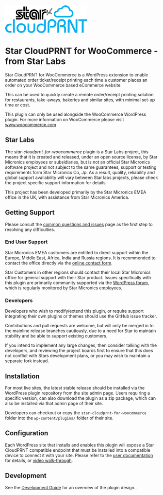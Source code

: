![Logo](images/logo.png)

# Star CloudPRNT for WooCommerce - from Star Labs

Star CloudPRNT for WooCommerce is a WordPress extension to enable automated order ticket/receipt printing each time a customer places an order on your WooCommerce based eCommerce website.

This can be used to quickly create a remote order/receipt printing solution for restaurants, take-aways, bakeries and similar sites, with minimal set-up time or cost.

This plugin can only be used alongside the WooCommerce WordPress plugin.  For more information on WooCommerce please visit www.woocommerce.com

## Star Labs

The *star-cloudprnt-for-woocommerce* plugin is a Star Labs project, this means that it is created and released, under an open source license, by Star Micronics employees or subsidiaries, but is not an official Star Micronics software project and not subject to the same guarantees, support or testing requirements form Star Micronics Co, Jp. As a result, quality, reliability and global support availability will vary between Star labs projects, please check the project specific support information for details.

This project has been developed primarily by the Star Micronics EMEA office in the UK, with assistance from Star Micronics America.

## Getting Support

Please consult the [common questions and issues](common_issues.md) page as the first step to resolving any difficulties.

### End User Support

Star Micronics EMEA customers are entitled to direct support within the Europe, Middle East, Africa, India and Russia regions. It is recommended to contact the office directly via the [online contact form](https://star-emea.com/contact/).

Star Customers in other regions should contact their local Star Micronics office for general support with their Star product. Issues specifically with this plugin are primarily community supported via the [WordPress forum](https://wordpress.org/support/plugin/star-cloudprnt-for-woocommerce/), which is regularly monitored by Star Micronics employees.

### Developers

Developers who wish to modify/extend this plugin, or require support integrating their own plugins or themes should use the GitHub issue tracker.

Contributions and pull requests are welcome, but will only be merged in to the mainline release branches cautiously, due to a need for Star to maintain stability and be able to support existing customers.

If you intend to implement any large changes, then consider talking with the developers, and reviewing the project boards first to ensure that this does not conflict with Stars development plans, or you may wish to maintain a separate fork instead.

## Installation

For most live sites, the latest stable release should be installed via the WordPress plugin repository from the site admin page.
Users requiring a specific version, can also download the plugin as a zip package, which can also be installed via that admin page of their site.

Developers can checkout or copy the `star-cloudprnt-for-woocommerce` folder into the `wp-content/plugins/` folder of their site.

## Configuration

Each WordPress site that installs and enables this plugin will expose a Star CloudPRNT compatible endpoint that must be installed into a compatible device to connect it with your site.
Please refer to the [user documentation](readme.txt) for details, or [video walk-through](https://www.youtube.com/watch?v=2O3pZJ-kfqk).

## Development

See the [Development Guide](development.md) for an overview of the plugin design..
